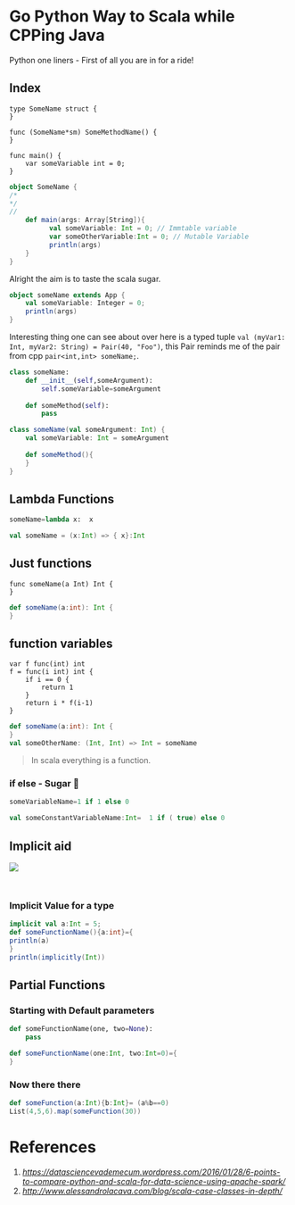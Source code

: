 # Go Python Way to Scala while CPPing Java

Python one liners - First of all you are in for a ride!

## Index

```golang
type SomeName struct {
}

func (SomeName*sm) SomeMethodName() {
}

func main() {
    var someVariable int = 0;
}
```

```scala
object SomeName {
/*
*/
//
    def main(args: Array[String]){
          val someVariable: Int = 0; // Immtable variable
          var someOtherVariable:Int = 0; // Mutable Variable
          println(args)
    }
}
```
Alright the aim is to taste the scala sugar.
```scala
object someName extends App {
    val someVariable: Integer = 0;
    println(args)
}
```
Interesting thing one can see about over here is a typed tuple `val (myVar1: Int, myVar2: String) = Pair(40, "Foo")`, this Pair reminds me of the pair from cpp `pair<int,int> someName;`.

```python
class someName:
    def __init__(self,someArgument):
        self.someVariable=someArgument
    
    def someMethod(self):
        pass
```


```scala
class someName(val someArgument: Int) {
    val someVariable: Int = someArgument
    
    def someMethod(){
    }
}
```
## Lambda Functions
```python
someName=lambda x:  x
```
```scala
val someName = (x:Int) => { x}:Int
```
## Just functions
```golang
func someName(a Int) Int {
}
```
```scala
def someName(a:int): Int {
}
```
## function variables
```golang
var f func(int) int
f = func(i int) int {
    if i == 0 {
        return 1
    }
    return i * f(i-1)
}
```

```scala
def someName(a:int): Int {
}
val someOtherName: (Int, Int) => Int = someName
```
> In scala everything is a function.

### if else - Sugar :candy:

```python
someVariableName=1 if 1 else 0
```
```scala
val someConstantVariableName:Int=  1 if ( true) else 0
```
## Implicit aid 
![](http://livingcivil.com/wp-content/uploads/2011/10/Story4.jpg)
```python
```
```scala
```
### Implicit Value for a type
```scala
implicit val a:Int = 5;
def someFunctionName(){a:int}={
println(a)
}
println(implicitly(Int))
```
## Partial Functions
### Starting with Default parameters
```python
def someFunctionName(one, two=None):
    pass
```
```scala
def someFunctionName(one:Int, two:Int=0)={
}
```
### Now there there
```scala
def someFunction(a:Int){b:Int}= (a%b==0)
List(4,5,6).map(someFunction(30))
```
# References
1. _https://datasciencevademecum.wordpress.com/2016/01/28/6-points-to-compare-python-and-scala-for-data-science-using-apache-spark/_
2. _http://www.alessandrolacava.com/blog/scala-case-classes-in-depth/_
